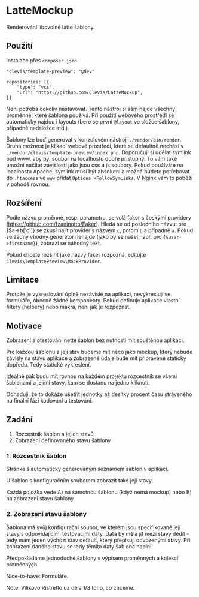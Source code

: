LatteMockup
===========

Renderování libovolné latte šablony.

## Použití

Instalace přes `composer.json`

```
"clevis/template-preview": "@dev"
```

```
repositories: [{
	"type": "vcs",
	"url": "https://github.com/Clevis/LatteMockup",
}]
```

Není potřeba cokoliv nastavovat. Tento nástroj si sám najde všechny proměnné, které šablona používá. Při použití webového prostředí
se automaticky najdou i layouts (bere se první `@layout` ve složce šablony, případně nadsložce atd.).

Šablony lze buď generovat v konzolovém nástroji `./vendor/bin/render`. Druhá možnost je klikací webové prostředí, které
se defaultně nechází v `./vendor/clevis/template-preview/index.php`. Doporučuji si udělat symlink pod www, aby byl soubor
na localhostu dobře přístupný. To vám také umožní načítat závislosti jako jsou css a js soubory. Pokud používáte na
localhostu Apache, symlink musí být absolutní a možná budete potřebovat do `.htaccess` ve `www` přidat `Options +FollowSymLinks`.
V Nginx vám to poběží v pohodě rovnou.

## Rozšíření

Podle názvu proměnné, resp. parametru, se volá faker s českými providery (https://github.com/fzaninotto/Faker).
Hledá se od posledního názvu: pro {$a->b['c']} se zkusí najít provider s názvem `c`, potom `b` a případně `a`.
Pokud se žádný vhodný generátor nenajde (jako by se našel např. pro `{$user->firstName}`), zobrazí se náhodný text.

Pokud chcete rozšířit jaké názvy faker rozpozná, editujte `Clevis\TemplatePreview\MockProvider`.

## Limitace

Protože je vykreslování úplně nezávislé na aplikaci, nevykreslují se formuláře, obecně žádné komponenty. Pokud definuje aplikace
vlastní filtery (helpery) nebo makra, není jak je rozpoznat.

## Motivace

Zobrazení a otestování nette šablon bez nutnosti mít spuštěnou aplikaci.

Pro každou šablonu a její stav budeme mít něco jako mockup, který nebude závislý na stavu aplikace a zobrazené údaje bude mít připravené staticky dopředu. Tedy statické vykreslení.

Ideálně pak budu mít rovnou na každém projektu rozcestník se všemi šablonami a jejími stavy, kam se dostanu na jedno kliknutí.

Odhaduji, že to dokáže ušetřit jednotky až desítky procent času stráveného na finální fázi kódování a testování.

## Zadání

1. Rozcestník šablon a jejich stavů
2. Zobrazení definovaného stavu šablony

### 1. Rozcestník šablon

Stránka s automaticky generovaným seznamem šablon v aplikaci.

U šablon s konfiguračním souborem zobrazit také její stavy.

Každá položka vede A) na samotnou šablonu (když nemá mockup) nebo B) na zobrazení stavu šablony

### 2. Zobrazení stavu šablony

Šablona má svůj konfigurační soubor, ve kterém jsou specifikované její stavy s odpovídajícími testovacími daty. Data by měla jít mezi stavy dědit - tedy mám jeden výchozí stav default, který přepisuji odvozenými stavy.
Při zobrazení daného stavu se tedy těmito daty šablona naplní.

Předpokládáme jednoduché šablony s výpisem proměnných a kolekcí proměnných.

Nice-to-have: Formuláře.

Note: Vilíkovo Ristretto už dělá 1/3 toho, co chceme.
